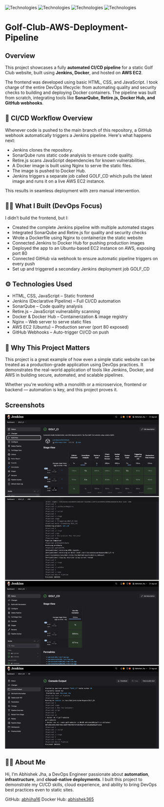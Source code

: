 ![Technologies](https://img.shields.io/badge/technologies-Html%20-green.svg)
![Technologies](https://img.shields.io/badge/technologies-CSS%20-green.svg)
![Technologies](https://img.shields.io/badge/technologies-Javascript%20-green.svg)
![Technologies](https://img.shields.io/badge/technologies-Docker%20-blue.svg)

# Golf-Club-AWS-Deployment-Pipeline
## Overview
This project showcases a fully **automated CI/CD pipeline** for a static Golf Club website, built using **Jenkins, Docker**, and hosted on **AWS EC2**.

The frontend was developed using basic HTML, CSS, and JavaScript. I took charge of the entire DevOps lifecycle: from automating quality and security checks to building and deploying Docker containers. The pipeline was built from scratch, integrating tools like **SonarQube, Retire.js, Docker Hub, and GitHub webhooks**.

## 🔁 CI/CD Workflow Overview
Whenever code is pushed to the main branch of this repository, a GitHub webhook automatically triggers a Jenkins pipeline. Here's what happens next:

- Jenkins clones the repository.
- SonarQube runs static code analysis to ensure code quality.
- Retire.js scans JavaScript dependencies for known vulnerabilities.
- A Docker image is built using Nginx to serve the static files.
- The image is pushed to Docker Hub.
- Jenkins triggers a separate job called GOLF_CD which pulls the latest image and runs it on a live AWS EC2 instance.

This results in seamless deployment with zero manual intervention.

## 🧑‍💻 What I Built (DevOps Focus)
I didn’t build the frontend, but I:
- Created the complete Jenkins pipeline with multiple automated stages
- Integrated SonarQube and Retire.js for quality and security checks
- Wrote a Dockerfile using Nginx to containerize the static website
- Connected Jenkins to Docker Hub for pushing production images
- Deployed the app to an Ubuntu-based EC2 instance on AWS, exposing port 80
- Connected GitHub via webhook to ensure automatic pipeline triggers on every push
- Set up and triggered a secondary Jenkins deployment job GOLF_CD

## ⚙️ Technologies Used
- HTML, CSS, JavaScript – Static frontend
- Jenkins (Declarative Pipeline) – Full CI/CD automation
- SonarQube – Code quality analysis
- Retire.js – JavaScript vulnerability scanning
- Docker & Docker Hub – Containerization & image registry
- Nginx – Web server to serve static files
- AWS EC2 (Ubuntu) – Production server (port 80 exposed)
- GitHub Webhooks – Auto-trigger CI/CD on push

## 🧠 Why This Project Matters
This project is a great example of how even a simple static website can be treated as a production-grade application using DevOps practices. It demonstrates the real-world application of tools like Jenkins, Docker, and AWS in building secure, automated, and scalable pipelines.

Whether you're working with a monolith or a microservice, frontend or backend — automation is key, and this project proves it.

## Screenshots
![Example Image](screenshot/1.png) <br>
![Example Image](screenshot/2.png) <br>
![Example Image](screenshot/3.png) <br>
![Example Image](screenshot/4.png) 

## 🙋‍♂️ About Me
Hi, I’m Abhishek Jha, a DevOps Engineer passionate about **automation**, **infrastructure**, and **cloud-native deployments**. I built this project to demonstrate my CI/CD skills, cloud experience, and ability to bring DevOps best practices even to static sites.

GitHub: [abhijha16](https://github.com/abhijha16) 
Docker Hub: [abhishek365](https://hub.docker.com/u/abhishek365)
